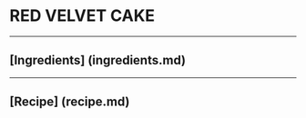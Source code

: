# RED VELVET CAKE
---------------
## [Ingredients] (ingredients.md)
-----------
## [Recipe] (recipe.md)